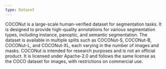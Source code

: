 ```yaml
---
type: Dataset
---
```


COCONut is a large-scale human-verified dataset for segmentation tasks. It is designed to provide high-quality annotations for various segmentation types, including instance, panoptic, and semantic segmentation. The dataset is available in multiple splits such as COCONut-S, COCONut-B, COCONut-L, and COCONut-XL, each varying in the number of images and masks. COCONut is intended for research purposes and is not an official product. It is licensed under Apache-2.0 and follows the same license as the COCO dataset for images, with restrictions on commercial use.